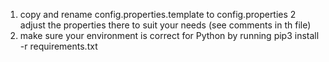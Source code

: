 1. copy and rename config.properties.template to config.properties 
2  adjust the properties there to suit your needs (see comments in th file)
3. make sure your environment is correct for Python by running
    pip3 install -r requirements.txt

